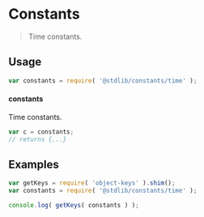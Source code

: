 <!--

@license Apache-2.0

Copyright (c) 2018 The Stdlib Authors.

Licensed under the Apache License, Version 2.0 (the "License");
you may not use this file except in compliance with the License.
You may obtain a copy of the License at

   http://www.apache.org/licenses/LICENSE-2.0

Unless required by applicable law or agreed to in writing, software
distributed under the License is distributed on an "AS IS" BASIS,
WITHOUT WARRANTIES OR CONDITIONS OF ANY KIND, either express or implied.
See the License for the specific language governing permissions and
limitations under the License.

-->

# Constants

> Time constants.

<section class="usage">

## Usage

```javascript
var constants = require( '@stdlib/constants/time' );
```

#### constants

Time constants.

```javascript
var c = constants;
// returns {...}
```

</section>

<!-- /.usage -->

<section class="examples">

## Examples

<!-- TODO: better examples -->

<!-- eslint no-undef: "error" -->

```javascript
var getKeys = require( 'object-keys' ).shim();
var constants = require( '@stdlib/constants/time' );

console.log( getKeys( constants ) );
```

</section>

<!-- /.examples -->

<section class="links">

</section>

<!-- /.links -->
